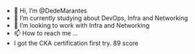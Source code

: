 - 👋 Hi, I’m @DedeMarantes
- 🌱 I’m currently studying about DevOps, Infra and Networking
- 💞️ I’m looking to work with Infra and Networking
- 📫 How to reach me ...
- I got the CKA certification first try. 89 score

<!---
DedeMarantes/DedeMarantes is a ✨ special ✨ repository because its `README.md` (this file) appears on your GitHub profile.
You can click the Preview link to take a look at your changes.
--->
